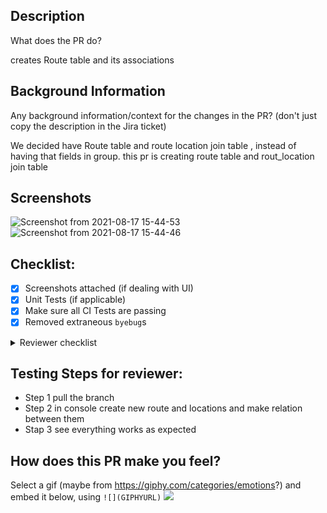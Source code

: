 ## Description
What does the PR do?

creates Route table and its associations 

## Background Information
Any background information/context for the changes in the PR? (don't just copy the description in the Jira ticket)

We decided have Route table and route location join table , instead of having that fields in group. this pr is creating route table and rout_location join table 

## Screenshots
![Screenshot from 2021-08-17 15-44-53](https://user-images.githubusercontent.com/27401425/129810778-bd4487e2-cbd8-41fd-bde0-842eb7dce5b7.png)
![Screenshot from 2021-08-17 15-44-46](https://user-images.githubusercontent.com/27401425/129810780-cf0056a2-9340-4072-85d3-291204b8a944.png)

## Checklist:
- [x] Screenshots attached (if dealing with UI)
- [x] Unit Tests (if applicable)
- [x] Make sure all CI Tests are passing
- [x] Removed extraneous `byebug`s

<details><summary>Reviewer checklist</summary><ul><li>- [x] Screenshots attached (if dealing with UI)</li><li- [x] Unit Tests (if applicable)</li><li>Verified requirements are met</li><li>Reviewed the code</li></ul></details>

## Testing Steps for reviewer:
- Step 1 pull the  branch 
- Step 2 in console create new route and locations and make relation between them
- Stap 3 see everything works as expected

## How does this PR make you feel?
Select a gif (maybe from https://giphy.com/categories/emotions?) and embed it below, using `![](GIPHYURL)`
![](https://media.giphy.com/media/R1H6UPWFGtURK1ZwgJ/giphy.gif)
